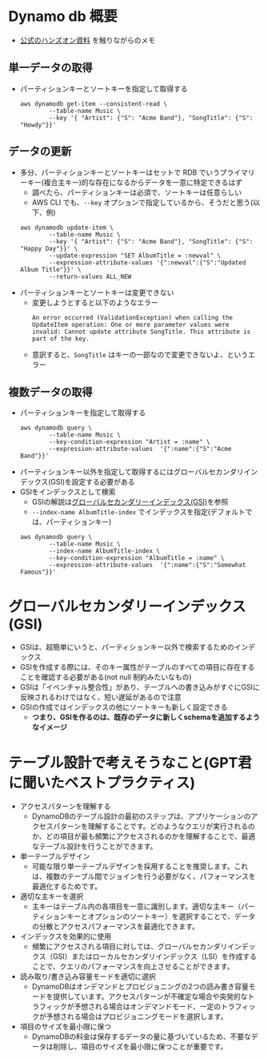 # Dynamo db 概要

- [公式のハンズオン資料](https://docs.aws.amazon.com/ja_jp/amazondynamodb/latest/developerguide/getting-started-step-1.html) を触りながらのメモ

## 単一データの取得

- パーティションキーとソートキーを指定して取得する
  ```shell
  aws dynamodb get-item --consistent-read \
          --table-name Music \
          --key '{ "Artist": {"S": "Acme Band"}, "SongTitle": {"S": "Howdy"}}'
  ```

## データの更新
- 多分、パーティションキーとソートキーはセットで RDB でいうプライマリーキー(複合主キー)的な存在になるからデータを一意に特定できるはず
  - 調べたら、パーティションキーは必須で、ソートキーは任意らしい
  - AWS CLI でも、`--key` オプションで指定しているから、そうだと思う(以下、例)
  ```shell
  aws dynamodb update-item \
          --table-name Music \
          --key '{ "Artist": {"S": "Acme Band"}, "SongTitle": {"S": "Happy Day"}}' \
          --update-expression "SET AlbumTitle = :newval" \
          --expression-attribute-values '{":newval":{"S":"Updated Album Title"}}' \
          --return-values ALL_NEW
  ```
- パーティションキーとソートキーは変更できない
  - 変更しようとすると以下のようなエラー
    ```shell
    An error occurred (ValidationException) when calling the UpdateItem operation: One or more parameter values were invalid: Cannot update attribute SongTitle. This attribute is part of the key.
    ```
  - 意訳すると、`SongTitle` はキーの一部なので変更できないよ、というエラー

## 複数データの取得
- パーティションキーを指定して取得する
  ```shell
  aws dynamodb query \
          --table-name Music \
          --key-condition-expression "Artist = :name" \
          --expression-attribute-values  '{":name":{"S":"Acme Band"}}'
  ```
- パーティションキー以外を指定して取得するにはグローバルセカンダリインデックス(GSI)を設定する必要がある
- GSIをインデックスとして検索
  - GSIの解説は[グローバルセカンダリーインデックス(GSI)](#グローバルセカンダリーインデックス(GSI))を参照
  - `--index-name AlbumTitle-index` でインデックスを指定(デフォルトでは、パーティションキー)
  ```shell
  aws dynamodb query \
          --table-name Music \
          --index-name AlbumTitle-index \
          --key-condition-expression "AlbumTitle = :name" \
          --expression-attribute-values  '{":name":{"S":"Somewhat Famous"}}'
  ```

# グローバルセカンダリーインデックス(GSI)
  - GSIは、超簡単にいうと、パーティションキー以外で検索するためのインデックス
  - GSIを作成する際には、そのキー属性がテーブルのすべての項目に存在することを確認する必要がある(not null 制約みたいなもの)
  - GSIは「イベンチャル整合性」があり、テーブルへの書き込みがすぐにGSIに反映されるわけではなく、短い遅延があるので注意
  - GSIの作成ではインデックスの他にソートキーも新しく設定できる
    - **つまり、GSIを作るのは、既存のデータに新しくschemaを追加するようなイメージ**

# テーブル設計で考えそうなこと(GPT君に聞いたベストプラクティス)
- アクセスパターンを理解する
  - DynamoDBのテーブル設計の最初のステップは、アプリケーションのアクセスパターンを理解することです。どのようなクエリが実行されるのか、どの項目が最も頻繁にアクセスされるのかを理解することで、最適なテーブル設計を行うことができます。
- 単一テーブルデザイン
  - 可能な限り単一テーブルデザインを採用することを推奨します。これは、複数のテーブル間でジョインを行う必要がなく、パフォーマンスを最適化するためです。
- 適切な主キーを選択
  - 主キーはテーブル内の各項目を一意に識別します。適切な主キー（パーティションキーとオプションのソートキー）を選択することで、データの分散とアクセスパフォーマンスを最適化できます。
- インデックスを効果的に使用
  - 頻繁にアクセスされる項目に対しては、グローバルセカンダリインデックス（GSI）またはローカルセカンダリインデックス（LSI）を作成することで、クエリのパフォーマンスを向上させることができます。
- 読み取り/書き込み容量モードを適切に選択
  - DynamoDBはオンデマンドとプロビジョニングの2つの読み書き容量モードを提供しています。アクセスパターンが不確定な場合や突発的なトラフィックが予想される場合はオンデマンドモード、一定のトラフィックが予想される場合はプロビジョニングモードを選択します。
- 項目のサイズを最小限に保つ
  - DynamoDBの料金は保存するデータの量に基づいているため、不要なデータは削除し、項目のサイズを最小限に保つことが重要です。
